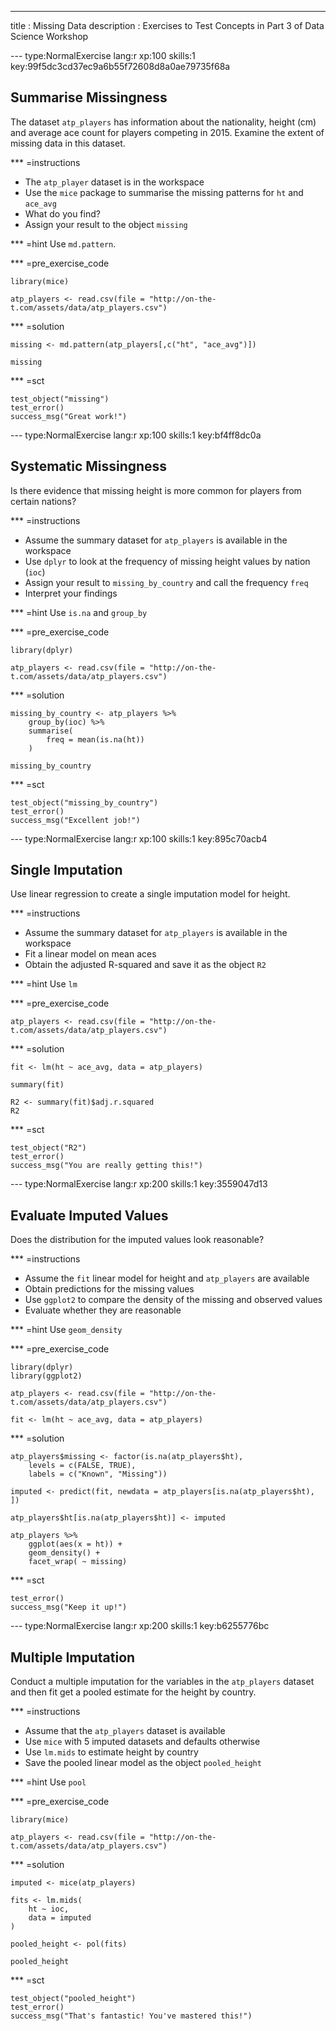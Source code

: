 ---
title       : Missing Data
description : Exercises to Test Concepts in Part 3 of Data Science Workshop



--- type:NormalExercise lang:r xp:100 skills:1 key:99f5dc3cd37ec9a6b55f72608d8a0ae79735f68a
## Summarise Missingness

The dataset `atp_players` has information about the nationality, height (cm) and average ace count for players competing in 2015. Examine the extent of missing data in this dataset.


*** =instructions
- The `atp_player` dataset is in the workspace
- Use the `mice` package to summarise the missing patterns for `ht` and `ace_avg`	
- What do you find?
- Assign your result to the object `missing`


*** =hint
Use `md.pattern`.

*** =pre_exercise_code
```{r}
library(mice)

atp_players <- read.csv(file = "http://on-the-t.com/assets/data/atp_players.csv")
```

*** =solution
```{r}
missing <- md.pattern(atp_players[,c("ht", "ace_avg")])

missing
```

*** =sct
```{r}
test_object("missing")
test_error()
success_msg("Great work!")
```


--- type:NormalExercise lang:r xp:100 skills:1 key:bf4ff8dc0a

##  Systematic Missingness

Is there evidence that missing height is more common for players from certain nations?


*** =instructions
- Assume the summary dataset for `atp_players` is available in the workspace
- Use `dplyr` to look at the frequency of missing height values by nation (`ioc`)
- Assign your result to `missing_by_country` and call the frequency `freq`
- Interpret your findings


*** =hint
Use `is.na` and `group_by`

*** =pre_exercise_code
```{r}
library(dplyr)

atp_players <- read.csv(file = "http://on-the-t.com/assets/data/atp_players.csv")
```



*** =solution
```{r}
missing_by_country <- atp_players %>%
	group_by(ioc) %>%
	summarise(
		freq = mean(is.na(ht)) 
	)

missing_by_country
```

*** =sct
```{r}
test_object("missing_by_country")
test_error()
success_msg("Excellent job!")
```



--- type:NormalExercise lang:r xp:100 skills:1 key:895c70acb4

##  Single Imputation

Use linear regression to create a single imputation model for height.

*** =instructions
- Assume the summary dataset for `atp_players` is available in the workspace
- Fit a linear model on mean aces 
- Obtain the adjusted R-squared and save it as the object `R2`


*** =hint
Use `lm`


*** =pre_exercise_code
```{r}
atp_players <- read.csv(file = "http://on-the-t.com/assets/data/atp_players.csv")
```


*** =solution
```{r}
fit <- lm(ht ~ ace_avg, data = atp_players)

summary(fit)

R2 <- summary(fit)$adj.r.squared
R2
```

*** =sct
```{r}
test_object("R2")
test_error()
success_msg("You are really getting this!")
```


--- type:NormalExercise lang:r xp:200 skills:1 key:3559047d13

##  Evaluate Imputed Values

Does the distribution for the imputed values look reasonable?


*** =instructions
- Assume the `fit` linear model for height and `atp_players` are available
- Obtain predictions for the missing values
- Use `ggplot2` to compare the density of the missing and observed values
- Evaluate whether they are reasonable


*** =hint
Use `geom_density`

*** =pre_exercise_code
```{r}
library(dplyr)
library(ggplot2)

atp_players <- read.csv(file = "http://on-the-t.com/assets/data/atp_players.csv")

fit <- lm(ht ~ ace_avg, data = atp_players)
```

*** =solution
```{r}
atp_players$missing <- factor(is.na(atp_players$ht),
	levels = c(FALSE, TRUE),
	labels = c("Known", "Missing"))

imputed <- predict(fit, newdata = atp_players[is.na(atp_players$ht), ])

atp_players$ht[is.na(atp_players$ht)] <- imputed

atp_players %>%
	ggplot(aes(x = ht)) +
	geom_density() +
	facet_wrap( ~ missing)
```

*** =sct
```{r}
test_error()
success_msg("Keep it up!")
```


--- type:NormalExercise lang:r xp:200 skills:1 key:b6255776bc

## Multiple Imputation

Conduct a multiple imputation for the variables in the `atp_players` dataset and then fit get a pooled estimate for the height by country. 


*** =instructions
- Assume that the `atp_players` dataset is available
- Use `mice` with 5 imputed datasets and defaults otherwise
- Use `lm.mids` to estimate height by country
- Save the pooled linear model as the object `pooled_height`


*** =hint
Use `pool`

*** =pre_exercise_code
```{r}
library(mice)

atp_players <- read.csv(file = "http://on-the-t.com/assets/data/atp_players.csv")
```

*** =solution
```{r}
imputed <- mice(atp_players)

fits <- lm.mids(
	ht ~ ioc,
	data = imputed
)

pooled_height <- pol(fits)

pooled_height
```

*** =sct
```{r}
test_object("pooled_height")
test_error()
success_msg("That's fantastic! You've mastered this!")
```


